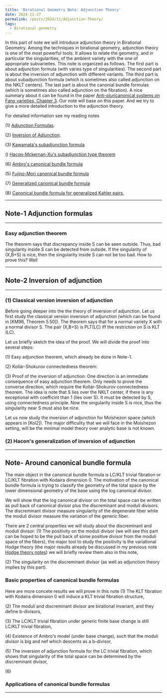 ```yaml
---
title: 'Birational Geometry Note: Adjunction Theory'
date: 2024-11-27
permalink: /posts/2024/11/Adjunction-Theory/
tags:
  - Birational geometry
---
```


In this part of note we will introduce adjunction theory in Birational Geometry. Among the techniques in birational geometry, adjunction theory is one of the most
powerful tools. It allows to relate the geometry, and in particular the singularities,
of the ambient variety with the one of appropriate subvarieites. This note is organized as follows. The first part is about adjunction formula (with varies type of singularities). The second part is about the inversion of adjunction with different variants. The third part is about subadjunction formula (which is sometimes also called adjunction on the NKLT centers). The last part is about the canonial bundle formulas (which is sometimes also called adjunction on the fibration). A nice summary about it can be found in the paper [Anti-pluricanonical systems
on Fano varieties, Chapter 3](https://annals.math.princeton.edu/2019/190-2/p01). Our note will base on this paper. And we try to give a more detailed introduction to the adjunction theory.


For detailed information see my reading notes 

(1) [Adjunction Formulas]().

(2) [Inversion of Adjunction](). 

(3) [Kawamata's subadjunction formula](https://yilimath.github.io/files/Birational/CanonicalBundleFormula/KawamataSubadjunction.pdf)

() [Hacon-Mckernan-Xu's subadjunction type theorem]()

(6) [Ambro's canonical bundle formula](https://yilimath.github.io/files/Birational/CanonicalBundleFormula/AmbroCanonicalBundle.pdf)

(5) [Fujino-Mori canonical bundle formula](https://yilimath.github.io/files/Birational/CanonicalBundleFormula/FujinoMoriCanonicalBundle.pdf)

(7) [Generalized canonical bundle formula](https://yilimath.github.io/files/Birational/CanonicalBundleFormula/GeneralizedCanonicalBundle.pdf)

(8) [Canonical bundle formula for generalized Kahler pairs](),


---
## Note-1 Adjunction formulas
---

### Easy adjunction theorem
The theorem says that discrepancy inside S can be seen outside. Thus, bad singularity inside S can be detected from outside. If the singularity of (X,B+S) is nice, then the singularity inside S can not be too bad. How to prove this? Well 


---
## Note-2 Inversion of adjunction
---


### (1) Classical version inversion of adjunction

Before going deeper into the the theory of inversion of adjunction. Let us first study the classical version inversion of adjunction (which can be found in [KM96, Theorem 5.50]). The theorem says that for a normal variety X with a normal divisor S. The pair (X,B+S) is PLT(LC) iff the restriction on S is KLT (LC). 


Let us briefly sketch the idea of the proof. We will divide the proof into several steps:

(1) Easy adjunction theorem, which already be done in Note-1. 

(2) Kollár-Shokurov connectedness theorem: 

(3) Proof of the inversion of adjunction: One direction is an immediate consequence of easy adjunction theorem. Only needs to prove the converse direction, which require the Kollár-Shokurov connectedness theorem. The idea is note that S lies over the NKLT center, if there is any exceptional with coefficint than 1 (lies over S). It must be detected by S, using connectedness principle. Now the singularity inside S is nice, thus the singularity near S must also be nice.

Let us now study the inversion of adjunction for Moishezon space (which appears in [Kol2]). The major difficulity that we will face in the Moishezon setting, will be the minimal model theory over analytic base is not known. 


### (2) Hacon's generalization of inversion of adjunction



----
## Note- Around canonical bundle formula

The main object in the canonical bundle formula is LC/KLT trivial fibration or LC/KLT fibration with Kodaira dimension 0. The motivation of the canonical bundle formula is trying to classify the geometry of the total space by the lower dimensional geometry of the base using the log canonical divisor. 

We will show that the log canonical divisor on the total space can be written as pull back of canonical divisor plus the discreminant and moduli divisors. The discreminant divisor measure singularity of the degenerate fiber while the moduli divisor measure the variation of the generic fiber. 

There are 2 central properties we will study about the discreminant and moduli divisor:
(1) The positivity on the moduli divisor (we will see this part can be hoped to be the pull back of some positive divisor from the moduli space of the fibers), the major tool to study the positivity is the variational Hodge theory (the major results already be discussed in my previous note [Hodge theory notes](https://yilimath.github.io/posts/2024/11/PVHS-and-MVHS/)) we will briefly review them also in this note,

(2) The singularity on the discreminant divisor (as well as adjunction theory implies by this part).


### Basic properties of canonical bundle formulas
Here are more concete results we will prove in this note
(1) The KLT fibration with Kodaira dimension 0 will induce a KLT trivial fibration structure,

(2) The moduli and discreminant divisor are birational invariant, and they define b-divisors,

(3) The LC/KLT trivial fibration under generic finite base change is still LC/KLT trivial fibration,

(4) Existence of Ambro's model (under base change), such that the moduli divisor is big and nef which descents as a b-divisor,

(5) The inversion of adjunction formula for the LC trivial fibration, which shows that singularity of the total space can be determined by the discreminant divisor,

(6) 

### Applications of canonical bundle formulas





----
